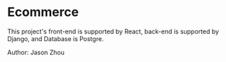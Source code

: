 # Ecommerce

This project's front-end is supported by React, back-end is supported by Django, and Database is Postgre.

Author: Jason Zhou
